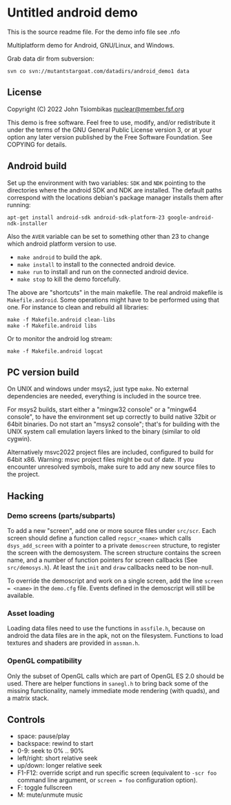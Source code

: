 Untitled android demo
=====================
This is the source readme file. For the demo info file see <name>.nfo

Multiplatform demo for Android, GNU/Linux, and Windows.

Grab data dir from subversion:

    svn co svn://mutantstargoat.com/datadirs/android_demo1 data


License
-------
Copyright (C) 2022 John Tsiombikas <nuclear@member.fsf.org>

This demo is free software. Feel free to use, modify, and/or redistribute it
under the terms of the GNU General Public License version 3, or at your option
any later version published by the Free Software Foundation. See COPYING for
details.


Android build
-------------
Set up the environment with two variables: `SDK` and `NDK` pointing to the
directories where the android SDK and NDK are installed. The default paths
correspond with the locations debian's package manager installs them after
running:

    apt-get install android-sdk android-sdk-platform-23 google-android-ndk-installer

Also the `AVER` variable can be set to something other than 23 to change which
android platform version to use.

  - `make android` to build the apk.
  - `make install` to install to the connected android device.
  - `make run` to install and run on the connected android device.
  - `make stop` to kill the demo forcefully.

The above are "shortcuts" in the main makefile. The real android makefile is
`Makefile.android`. Some operations might have to be performed using that one.
For instance to clean and rebuild all libraries:

    make -f Makefile.android clean-libs
    make -f Makefile.android libs

Or to monitor the android log stream:

    make -f Makefile.android logcat


PC version build
----------------
On UNIX and windows under msys2, just type `make`. No external dependencies are
needed, everything is included in the source tree.

For msys2 builds, start either a "mingw32 console" or a "mingw64 console", to
have the environment set up correctly to build native 32bit or 64bit binaries.
Do not start an "msys2 console"; that's for building with the UNIX system call
emulation layers linked to the binary (similar to old cygwin).

Alternatively msvc2022 project files are included, configured to build for
64bit x86. Warning: msvc project files might be out of date. If you encounter
unresolved symbols, make sure to add any new source files to the project.

Hacking
-------

### Demo screens (parts/subparts)
To add a new "screen", add one or more source files under `src/scr`. Each screen
should define a function called `regscr_<name>` which calls `dsys_add_screen`
with a pointer to a private `demoscreen` structure, to register the screen with
the demosystem. The screen structure contains the screen name, and a number of
function pointers for screen callbacks (See `src/demosys.h`). At least the
`init` and `draw` callbacks need to be non-null.

To override the demoscript and work on a single screen, add the line
`screen = <name>` in the `demo.cfg` file. Events defined in the demoscript will
still be available.

### Asset loading
Loading data files need to use the functions in `assfile.h`, because on android
the data files are in the apk, not on the filesystem. Functions to load textures
and shaders are provided in `assman.h`.

### OpenGL compatibility
Only the subset of OpenGL calls which are part of OpenGL ES 2.0 should be used.
There are helper functions in `sanegl.h` to bring back some of the missing
functionality, namely immediate mode rendering (with quads), and a matrix
stack.


Controls
--------
  - space: pause/play
  - backspace: rewind to start
  - 0-9: seek to 0% .. 90%
  - left/right: short relative seek
  - up/down: longer relative seek
  - F1-F12: override script and run specific screen (equivalent to `-scr foo`
    command line argument, or `screen = foo` configuration option).
  - F: toggle fullscreen
  - M: mute/unmute music

